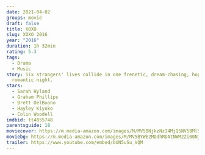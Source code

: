 ```yaml
---
date: 2021-04-02
groups: movie
draft: false
title: XOXO
slug: XOXO 2016
year: "2016"
duration: 1h 32min
rating: 5.3
tags:
  - Drama
  - Music
story: Six strangers' lives collide in one frenetic, dream-chasing, hopelessly
  romantic night.
stars:
  - Sarah Hyland
  - Graham Phillips
  - Brett DelBuono
  - Hayley Kiyoko
  - Colin Woodell
imdbid: tt4855748
parentsguide: 18
moviecover: https://m.media-amazon.com/images/M/MV5BNjkzNzI4MjQ5NV5BMl5BanBnXkFtZTgwNjc3MzM2OTE@._V1_FMjpg_UX729_.jpg
moviebg: https://m.media-amazon.com/images/M/MV5BYWE2MDdhMDAtNWM2Zi00NjcwLTk2NGItODU4ODg4Y2Q5M2FlXkEyXkFqcGdeQXVyNzQ5ODgzNA@@._V1_FMjpg_UX1280_.jpg
trailer: https://www.youtube.com/embed/bUN5uSu_VQM
---
```

